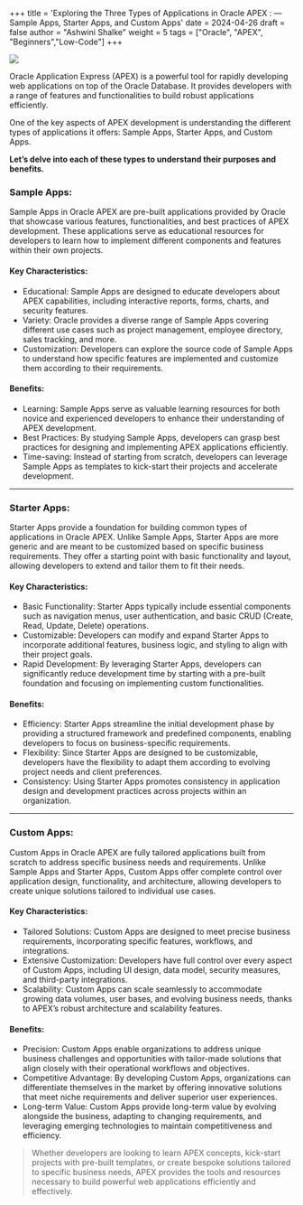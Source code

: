 +++
title = 'Exploring the Three Types of Applications in Oracle APEX : — Sample Apps, Starter Apps, and Custom Apps'
date = 2024-04-26
draft = false
author = "Ashwini Shalke"
weight = 5
tags = ["Oracle", "APEX", "Beginners","Low-Code"]
+++



![](https://cdn-images-1.medium.com/max/2400/1*dcWWQpfQwuJo9WWk2CWlMQ.png)

Oracle Application Express (APEX) is a powerful tool for rapidly developing web applications on top of the Oracle Database. It provides developers with a range of features and functionalities to build robust applications efficiently.

One of the key aspects of APEX development is understanding the different types of applications it offers: Sample Apps, Starter Apps, and Custom Apps.

**Let’s delve into each of these types to understand their purposes and benefits.**

### Sample Apps:

Sample Apps in Oracle APEX are pre-built applications provided by Oracle that showcase various features, functionalities, and best practices of APEX development. These applications serve as educational resources for developers to learn how to implement different components and features within their own projects.

#### Key Characteristics:

*   Educational: Sample Apps are designed to educate developers about APEX capabilities, including interactive reports, forms, charts, and security features.
*   Variety: Oracle provides a diverse range of Sample Apps covering different use cases such as project management, employee directory, sales tracking, and more.
*   Customization: Developers can explore the source code of Sample Apps to understand how specific features are implemented and customize them according to their requirements.

#### Benefits:

*   Learning: Sample Apps serve as valuable learning resources for both novice and experienced developers to enhance their understanding of APEX development.
*   Best Practices: By studying Sample Apps, developers can grasp best practices for designing and implementing APEX applications efficiently.
*   Time-saving: Instead of starting from scratch, developers can leverage Sample Apps as templates to kick-start their projects and accelerate development.

---

### Starter Apps:

Starter Apps provide a foundation for building common types of applications in Oracle APEX. Unlike Sample Apps, Starter Apps are more generic and are meant to be customized based on specific business requirements. They offer a starting point with basic functionality and layout, allowing developers to extend and tailor them to fit their needs.

#### Key Characteristics:

*   Basic Functionality: Starter Apps typically include essential components such as navigation menus, user authentication, and basic CRUD (Create, Read, Update, Delete) operations.
*   Customizable: Developers can modify and expand Starter Apps to incorporate additional features, business logic, and styling to align with their project goals.
*   Rapid Development: By leveraging Starter Apps, developers can significantly reduce development time by starting with a pre-built foundation and focusing on implementing custom functionalities.

#### Benefits:

*   Efficiency: Starter Apps streamline the initial development phase by providing a structured framework and predefined components, enabling developers to focus on business-specific requirements.
*   Flexibility: Since Starter Apps are designed to be customizable, developers have the flexibility to adapt them according to evolving project needs and client preferences.
*   Consistency: Using Starter Apps promotes consistency in application design and development practices across projects within an organization.

---

### Custom Apps:

Custom Apps in Oracle APEX are fully tailored applications built from scratch to address specific business needs and requirements. Unlike Sample Apps and Starter Apps, Custom Apps offer complete control over application design, functionality, and architecture, allowing developers to create unique solutions tailored to individual use cases.

#### Key Characteristics:

*   Tailored Solutions: Custom Apps are designed to meet precise business requirements, incorporating specific features, workflows, and integrations.
*   Extensive Customization: Developers have full control over every aspect of Custom Apps, including UI design, data model, security measures, and third-party integrations.
*   Scalability: Custom Apps can scale seamlessly to accommodate growing data volumes, user bases, and evolving business needs, thanks to APEX’s robust architecture and scalability features.

#### Benefits:

*   Precision: Custom Apps enable organizations to address unique business challenges and opportunities with tailor-made solutions that align closely with their operational workflows and objectives.
*   Competitive Advantage: By developing Custom Apps, organizations can differentiate themselves in the market by offering innovative solutions that meet niche requirements and deliver superior user experiences.
*   Long-term Value: Custom Apps provide long-term value by evolving alongside the business, adapting to changing requirements, and leveraging emerging technologies to maintain competitiveness and efficiency.

> Whether developers are looking to learn APEX concepts, kick-start projects with pre-built templates, or create bespoke solutions tailored to specific business needs, APEX provides the tools and resources necessary to build powerful web applications efficiently and effectively.

